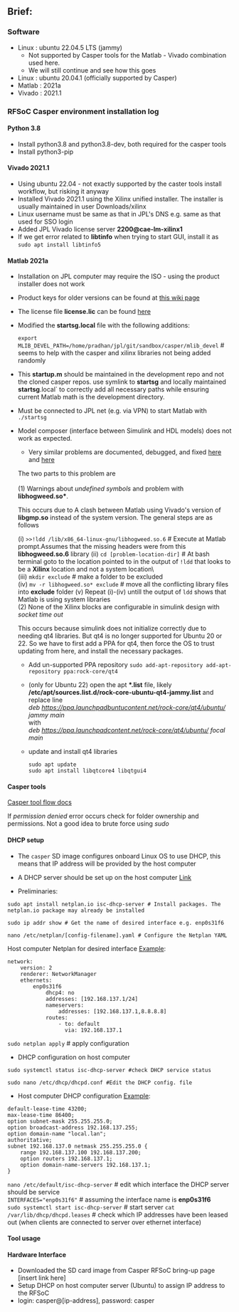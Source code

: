 ## Brief:

### Software

- Linux : ubuntu 22.04.5 LTS (jammy)
    - Not supported by Casper tools for the Matlab - Vivado combination used here. 
    - We will still continue and see how this goes
- Linux : ubuntu 20.04.1 (officially supported by Casper)
- Matlab : 2021a
- Vivado : 2021.1

### RFSoC Casper environment installation log

#### Python 3.8
- Install python3.8 and python3.8-dev, both required for the casper tools
- Install python3-pip

#### Vivado 2021.1
- Using ubuntu 22.04 - not exactly supported by the caster tools install workflow, but risking it anyway
- Installed Vivado 2021.1 using the Xilinx unified installer. The installer is usually maintained in user Downloads/xilinx
- Linux username must be same as that in JPL's DNS e.g. same as that used for SSO login
- Added JPL Vivado license server __2200@cae-lm-xilinx1__
- If we get error related to __libtinfo__ when trying to start GUI, install it as `sudo apt install libtinfo5`

#### Matlab 2021a
- Installation on JPL computer may require the ISO - using the product installer does not work
- Product keys for older versions can be found at [this wiki page](https://wiki.jpl.nasa.gov/display/plmssa/ECAE+Knowledge+Base+-+MATLAB+FAQ+and+User+Self+Guide)
- The license file __license.lic__ can be found [here](https://opencae.jpl.nasa.gov/portal/#/tool-detail/541531592)
- Modified the __startsg.local__ file with the following additions:

    `export MLIB_DEVEL_PATH=/home/pradhan/jpl/git/sandbox/casper/mlib_devel` # seems to help with the casper and xilinx libraries not being added randomly

- This __startup.m__ should be maintained in the development repo and not the cloned casper repos. use symlink to __startsg__ and locally maintained __startsg__.local` to correctly add all necessary paths while ensuring current Matlab math is the development directory.

- Must be connected to JPL net (e.g. via VPN) to start Matlab with `./startsg`

- Model composer (interface between Simulink and HDL models) does not work as expected.

    - Very similar problems are documented, debugged, and fixed [here](https://strath-sdr.github.io/tools/matlab/sysgen/vivado/linux/2021/01/28/sysgen-on-20-04.html) and [here](https://gist.github.com/dcxSt/13f0760ee423082f15e151170b943fa6)
    
    The two parts to this problem are \
    \
    (1) Warnings about *undefined symbols* and problem with __libhogweed.so*__.
    
    This occurs due to A clash between Matlab using Vivado's version of __libgmp.so__ instead of the system version. The general steps are as follows
     
    (i) `>>!ldd /lib/x86_64-linux-gnu/libhogweed.so.6` # Execute at Matlab prompt.Assumes that the missing headers were from this __libhogweed.so.6__ library
    (ii) `cd [problem-location-dir]` # At bash terminal goto to the location pointed to in the output of `!ldd` that looks to be a __Xilinx__ location and not a system location\    
    (iii) `mkdir exclude` # make a folder to be excluded\
    (iv) `mv -r libhogweed.so* exclude` # move all the conflicting library files into __exclude__ folder
    (v) Repeat (i)-(iv) untill the output of `ldd` shows that Matlab is using system libraries
    \
    (2) None of the Xilinx blocks are configurable in simulink design with *socket time out*
    
    This occurs because simulink does not initialize correctly due to needing qt4 libraries. But qt4 is no longer supported for Ubuntu 20 or 22. So we have to first add a PPA for qt4, then force the OS to trust updating from here, and install the necessary packages.

    - Add un-supported PPA repository
    `sudo add-apt-repository add-apt-repository ppa:rock-core/qt4`
    
    - (only for Ubuntu 22) open the apt __*.list__ file, likely __/etc/apt/sources.list.d/rock-core-ubuntu-qt4-jammy.list__ and replace line     
    *deb https://ppa.launchpadbuntucontent.net/rock-core/qt4/ubuntu/ jammy main*\
    with\
    *deb https://ppa.launchpadcontent.net/rock-core/qt4/ubuntu/ focal main*

    - update and install qt4 libraries
        ```
        sudo apt update
        sudo apt install libqtcore4 libqtgui4
        ```




#### Casper tools
[Casper tool flow docs](https://casper-toolflow.readthedocs.io/projects/tutorials/en/latest/tutorials/rfsoc/tut_getting_started.html)

If *permission denied* error occurs check for folder ownership and permissions. Not a good idea to brute force using *sudo*

#### DHCP setup
- The `casper` SD image configures onboard Linux OS to use DHCP, this means that IP address will be provided by the host computer
- A DHCP server should be set up on the host computer [Link](https://medium.com/@sydasif78/setting-up-a-dhcp-server-on-ubuntu-a-guide-for-network-engineer-d620c5d7afb2)

- Preliminaries:
```
sudo apt install netplan.io isc-dhcp-server # Install packages. The netplan.io package may already be installed

sudo ip addr show # Get the name of desired interface e.g. enp0s31f6

nano /etc/netplan/[config-filename].yaml # Configure the Netplan YAML
```
Host computer Netplan for desired interface [Example](https://documentation.ubuntu.com/server/explanation/networking/configuring-networks/):
```
network:
    version: 2
    renderer: NetworkManager
    ethernets:
        enp0s31f6
            dhcp4: no
            addresses: [192.168.137.1/24]
            nameservers:
                addresses: [192.168.137.1,8.8.8.8]
            routes:
                - to: default
                  via: 192.168.137.1
```
`sudo netplan apply` # apply configuration

- DHCP configuration on host computer
```
sudo systemctl status isc-dhcp-server #check DHCP service status

sudo nano /etc/dhcp/dhcpd.conf #Edit the DHCP config. file
```
- Host computer DHCP configuration [Example](https://medium.com/@sydasif78/setting-up-a-dhcp-server-on-ubuntu-a-guide-for-network-engineer-d620c5d7afb2):
```
default-lease-time 43200;
max-lease-time 86400;
option subnet-mask 255.255.255.0;
option broadcast-address 192.168.137.255;
option domain-name "local.lan";
authoritative;
subnet 192.168.137.0 netmask 255.255.255.0 {
    range 192.168.137.100 192.168.137.200;
    option routers 192.168.137.1;
    option domain-name-servers 192.168.137.1;
}
```
`nano /etc/default/isc-dhcp-server` # edit which interface the DHCP server should be service\
`INTERFACES="enp0s31f6"` # assuming the interface name is __enp0s31f6__\
`sudo systemctl start isc-dhcp-server` # start server
`cat /var/lib/dhcp/dhcpd.leases` # check which IP addresses have been leased out (when clients are connected to server over ethernet interface)

#### Tool usage


#### Hardware Interface
- Downloaded the SD card image from Casper RFSoC bring-up page [insert link here]
- Setup DHCP on host computer server (Ubuntu) to assign IP address to the RFSoC
- login: casper@[ip-address], password: casper
